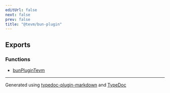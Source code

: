 ```yaml
---
editUrl: false
next: false
prev: false
title: "@tevm/bun-plugin"
---
```


## Exports

### Functions

- [bunPluginTevm](/generated/tevm/bun-plugin/functions/bunplugintevm/)

***
Generated using [typedoc-plugin-markdown](https://www.npmjs.com/package/typedoc-plugin-markdown) and [TypeDoc](https://typedoc.org/)
